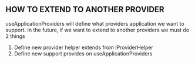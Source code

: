 ## HOW TO EXTEND TO ANOTHER PROVIDER
useApplicationProviders will define what providers application we want to support.
In the future, if we want to extend to another providers we must do 2 things 
1. Define new provider helper extends from IProviderHelper
2. Define new support provides on useApplicationProviders 